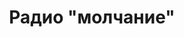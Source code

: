 ---
draft: false
slug: radio-molchanie-de57fd98
title: Радио "молчание"
type: books
params:
  authors:
  - Alice Oseman, Элис Осман
  bookTitle: Радио "молчание"
  book_description: 'Что, если все, ради чего ты живешь, — абсолютная ложь? Фрэнсис
    — круглая отличница и староста школы. У нее в жизни есть одна-единственная мечта
    — поступить в Кембридж. Но помимо учебников и списков литературы она втайне обожает
    «Город Юниверс», фантастический подкаст, который ведет некий человек по имени
    Радио. Фрэнсис — одна из главных его поклонниц и играет далеко не последнюю роль
    в фандоме: она рисует арты и скетчи. Однажды в личку ей падает сообщение от… Радио,
    который просит Фрэнсис рисовать для подкаста. С этой самой минуты жизнь Фрэнсис
    переворачивается с ног на голову.'
  cover: https://images-na.ssl-images-amazon.com/images/S/compressed.photo.goodreads.com/books/1629708223i/58834146.jpg
  isbn: '9785604629055'
  languages:
  - Русский
  goodreads_link: https://www.goodreads.com/book/show/58834146
  page_count: '416'
  publication_year: '2021'
  publishers:
  - Popcorn books
  russian_audioversion: 'no'
  russian_translation_status: exists
  short_book_description: Что, если все, ради чего ты живешь, — абсолютная ложь? Фрэнсис
    — круглая отличница и староста школы. У нее в жизни есть одна-единственная мечта
    — поступить в Кембридж…
  tags:
  - LGBTQ+
  - audiobook
  - coming of age
  - contemporary
  - fiction
  - mental health
  - queer
  - romance
  - young adult (YA)
---